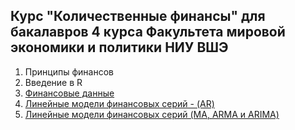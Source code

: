 ## Курс "Количественные финансы" для бакалавров 4 курса Факультета мировой экономики и политики НИУ ВШЭ

1. Принципы финансов
2. Введение в R
3. [Финансовые данные](lectures/lecture-3.html)
4. [Линейные модели финансовых серий - (AR)](lectures/lecture-4.html)
5. [Линейные модели финансовых серий (MA, ARMA и ARIMA)](lectures/lecture-5.html)
